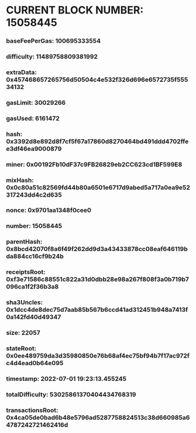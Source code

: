 # CURRENT BLOCK NUMBER: 15058445

### baseFeePerGas: 100695333554
### difficulty: 11489758809381992
### extraData: 0x457468657265756d50504c4e532f326d696e6572735f55534132
### gasLimit: 30029266
### gasUsed: 6161472
### hash: 0x3392d8e892d8f7cf5f67a17860d8270464bd491ddd4702ffee3df46ea9000879
### miner: 0x00192Fb10dF37c9FB26829eb2CC623cd1BF599E8
### mixHash: 0x0c80a51c82569fd44b80a6501e6717d9abed5a717a0ea9e52317243dd4c2d635
### nonce: 0x9701aa1348f0cee0
### number: 15058445
### parentHash: 0x8bcd42070f8a6f49f262dd9d3a43433878cc08eaf646119bda884cc16cf9b24b
### receiptsRoot: 0xf3e71586c88551c822a31d0dbb28e98a267f808f3a0b719b7096ca1f2f36b3a8
### sha3Uncles: 0x1dcc4de8dec75d7aab85b567b6ccd41ad312451b948a7413f0a142fd40d49347
### size: 22057
### stateRoot: 0x0ee489759da3d35980850e76b68af4ec75bf94b7f17ac972fc4d4ead0b64e095
### timestamp: 2022-07-01 19:23:13.455245
### totalDifficulty: 53025861370404434768319
### transactionsRoot: 0x4ca05de0bad6b48e5796ad5287758824513c38d660985a64787242721462416d
